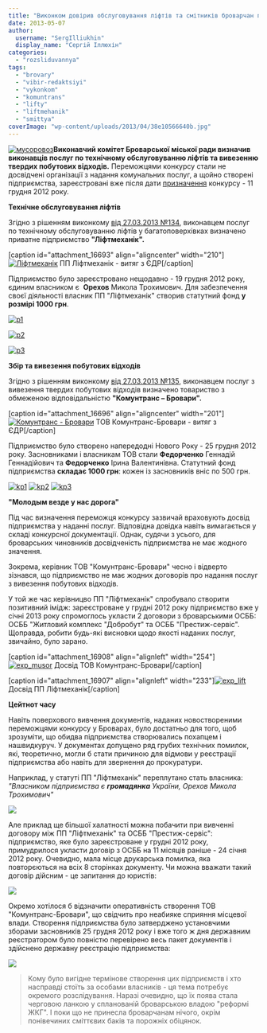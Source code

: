 ```yaml
---
title: "Виконком довірив обслуговування ліфтів та смітників броварчан підприємствам-\"одноденкам\""
date: 2013-05-07
author: 
  username: "SergIlliukhin"
  display_name: "Сергій Іллюхін"
categories: 
  - "rozsliduvannya"
tags: 
  - "brovary"
  - "vibir-redaktsiyi"
  - "vykonkom"
  - "komuntrans"
  - "lifty"
  - "liftmehanik"
  - "smittya"
coverImage: "wp-content/uploads/2013/04/38e10566640b.jpg"
---
```


[![мусоровоз](https://mpz.brovary.org/wp-content/uploads/2013/04/38e10566640b.jpg)](https://mpz.brovary.org/wp-content/uploads/2013/04/38e10566640b.jpg)**Виконавчий комітет Броварської міської ради визначив виконавців послуг по технічному обслуговуванню ліфтів та вивезенню твердих побутових відходів.** Переможцями конкурсу стали не досвідчені організації з надання комунальних послуг, а щойно створені підприємства, зареєстровані вже після дати [призначення](http://docs.brovary.org/p6241/11.12.2012/578) конкурсу - 11 грудня 2012 року.

**Технічне обслуговування ліфтів**

Згідно з рішенням виконкому [від 27.03.2013 №134](http://docs.brovary.org/p7106/27.03.2013/134), виконавцем послуг по технічному обслуговуванню ліфтів у багатоповерхівках визначено приватне підприємство **"Ліфтмеханік".**

\[caption id="attachment\_16693" align="aligncenter" width="210"\][![Ліфтмеханік](https://mpz.brovary.org/wp-content/uploads/2013/04/liftmehanik.png)](https://mpz.brovary.org/wp-content/uploads/2013/04/liftmehanik.png) ПП Ліфтмеханік - витяг з ЄДР\[/caption\]

Підприємство було зареєстровано нещодавно - 19 грудня 2012 року, єдиним власником є  **Орехов** Микола Трохимович. Для забезпечення своєї діяльності власник ПП "Ліфтмеханік" створив статутний фонд **у розмірі 1000 грн**.

[![p1](https://mpz.brovary.org/wp-content/uploads/2013/04/p1.jpg)](https://mpz.brovary.org/wp-content/uploads/2013/04/p1.jpg)

[![p2](https://mpz.brovary.org/wp-content/uploads/2013/04/p2.jpg)](https://mpz.brovary.org/wp-content/uploads/2013/04/p2.jpg)

[![p3](https://mpz.brovary.org/wp-content/uploads/2013/04/p3.jpg)](https://mpz.brovary.org/wp-content/uploads/2013/04/p3.jpg)

**Збір та вивезення побутових відходів**

Згідно з рішенням виконкому [від 27.03.2013 №135](http://docs.brovary.org/p7104/27.03.2013/135), виконавцем послуг з вивезення твердих побутових відходів визначено товариство з обмеженою відповідальністю **"Комунтранс – Бровари".**

\[caption id="attachment\_16696" align="aligncenter" width="201"\][![Комунтранс - Бровари](https://mpz.brovary.org/wp-content/uploads/2013/04/komuntrans.png)](https://mpz.brovary.org/wp-content/uploads/2013/04/komuntrans.png) ТОВ Комунтранс-Бровари - витяг з ЄДР\[/caption\]

Підприємство було створено напередодні Нового Року - 25 грудня 2012 року. Засновниками і власникам ТОВ стали **Федорченко** Геннадій Геннадійович та **Федорченко** Ірина Валентинівна. Статутний фонд підприємства **складає 1000 грн**: кожен із засновників вніс по 500 грн.

[![kp1](https://mpz.brovary.org/wp-content/uploads/2013/04/kp1.jpg)](https://mpz.brovary.org/wp-content/uploads/2013/04/kp1.jpg) [![kp2](https://mpz.brovary.org/wp-content/uploads/2013/04/kp2.jpg)](https://mpz.brovary.org/wp-content/uploads/2013/04/kp2.jpg) [![kp3](https://mpz.brovary.org/wp-content/uploads/2013/04/kp3.jpg)](https://mpz.brovary.org/wp-content/uploads/2013/04/kp3.jpg)

**"Молодым везде у нас дорога"**

Під час визначення переможця конкурсу зазвичай враховують досвід підприємства у наданні послуг. Відповідна довідка навіть вимагається у складі конкурсної документації. Однак, судячи з усього, для броварських чиновників досвідченість підприємства не має жодного значення.

Зокрема, керівник ТОВ "Комунтранс-Бровари" чесно і відверто зізнався, що підприємство не має жодних договорів про надання послуг з вивезення побутових відходів.

У той же час керівницво ПП "Ліфтмеханік" спробувало створити позитивний імідж: зареєстроване у грудні 2012 року підприємство вже у січні 2013 року спромоглось укласти 2 договори з броварськими ОСББ: ОСББ "Житловий комплекс "Добробут" та ОСББ "Престиж-сервіс". Щоправда, робити будь-які висновки щодо якості наданих послуг, звичайно, було зарано.

\[caption id="attachment\_16908" align="alignleft" width="254"\][![exp_musor](https://mpz.brovary.org/wp-content/uploads/2013/04/exp_musor.jpg)](https://mpz.brovary.org/wp-content/uploads/2013/04/exp_musor.jpg) Досвід ТОВ Комунтранс-Бровари\[/caption\]

\[caption id="attachment\_16907" align="alignleft" width="233"\][![exp_lift](https://mpz.brovary.org/wp-content/uploads/2013/04/exp_lift.jpg)](https://mpz.brovary.org/wp-content/uploads/2013/04/exp_lift.jpg) Досвід ПП Ліфтмеханік\[/caption\]

**Цейтнот часу**

Навіть поверхового вивчення документів, наданих новоствореними переможцями конкурсу у Броварах, було достатньо для того, щоб зрозуміти, що обидва підприємства створювались похапцем і нашвидкуруч. У документах допущено ряд грубих технічних помилок, які, теоретично, могли б стати причиною для відмови у реєстрації підприємства або навіть для звернення до прокуратури.

Наприклад, у статуті ПП "Ліфтмеханік" переплутано стать власника: _"Власником підприємства є **громадянка** України, Орехов Микола Трохимович"_

[![](https://mpz.brovary.org/wp-content/uploads/2013/04/er1.jpg)](https://mpz.brovary.org/wp-content/uploads/2013/04/er1.jpg)

Але приклад ще більшої халатності можна побачити при вивченні договору між ПП "Ліфтмеханік" та ОСББ "Престиж-сервіс": підприємство, яке було зареєстроване у грудні 2012 року, примудрилося укласти договір з ОСББ на 11 місяців раніше - 24 січня 2012 року. Очевидно, мала місце друкарська помилка, яка повторєються на всіх 8 сторінках документу. Чи можна вважати такий договір дійсним - це запитання до юристів:

[![](https://mpz.brovary.org/wp-content/uploads/2013/04/dog.jpg)](https://mpz.brovary.org/wp-content/uploads/2013/04/dog.jpg)

Окремо хотілося б відзначити оперативність створення ТОВ "Комунтранс-Бровари", що свідчить про неабияке сприяння місцевої влади. Створення підприємства було затверджено установчими зборами засновників 25 грудня 2012 року і вже того ж дня державним реєстратором було повністю перевірено весь пакет документів і здійснено державну реєстрацію підприємства:

[![](https://mpz.brovary.org/wp-content/uploads/2013/04/er3.jpg)](https://mpz.brovary.org/wp-content/uploads/2013/04/er3.jpg)

> Кому було вигідне термінове створення цих підприємств і хто насправді стоїть за особами власників - ця тема потребує окремого розслідування. Наразі очевидно, що їх поява стала черговою ланкою у спланованій броварською владою "реформі ЖКГ". І поки що не принесла броварчанам нічого, окрім понівечиних сміттєвих баків та порожніх обіцянок.
